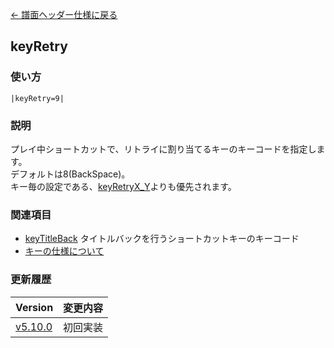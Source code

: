 [← 譜面ヘッダー仕様に戻る](dos_header.html)
## keyRetry
### 使い方
```
|keyRetry=9|
```
### 説明
プレイ中ショートカットで、リトライに割り当てるキーのキーコードを指定します。  
デフォルトは8(BackSpace)。  
キー毎の設定である、[keyRetryX_Y](keys.html)よりも優先されます。  

### 関連項目
- [keyTitleBack](dos-h0040-keyTitleBack.html)  タイトルバックを行うショートカットキーのキーコード
- [キーの仕様について](keys.html) 

### 更新履歴

|Version|変更内容|
|----|----|
|[v5.10.0](https://github.com/cwtickle/danoniplus/releases/tag/v5.10.0)|初回実装|